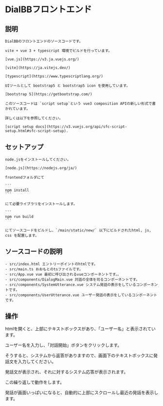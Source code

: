 # DialBBフロントエンド

## 説明
    
    DialBBのフロントエンドのソースコードです。
    
    vite + vue 3 + typescript 環境でビルドを行っています。
    
    [vue.js](https://v3.ja.vuejs.org/)

    [vite](https://ja.vitejs.dev/)

    [typescript](https://www.typescriptlang.org/)

    UIツールとして bootstrap5 と bootstrap5 icon を使用しています。

    [bootstrap 5](https://getbootstrap.com/)

    このソースコードは `script setup`という vue3 composition APIの新しい形式で書かれています。

    詳しくは以下を参照してください。

    [script setup docs](https://v3.vuejs.org/api/sfc-script-setup.html#sfc-script-setup).

## セットアップ

    node.jsをインストールしてください。

    [node.js](https://nodejs.org/ja/)

    frontendフォルダにて

    ```
    npm install
    ```

    にて必要ライブラリをインストールします。

    ```
    npm run build
    ```

    にてソースコードをビルドし、`/main/static/new/` 以下にビルドされたhtml, js, css を配置します。



## ソースコードの説明

    - src/index.html エントリーポイントのhtmlです。
    - src/main.ts おおもとのtsファイルです。
    - src/App.vue vue 最初に呼び出されるvueコンポーネントです。。
    - src/components/DialogMain.vue 対話の全体を司るコンポーネントです。
    - src/components/SystemUtterance.vue システム発話の表示をしているコンポーネントです。
    - src/components/UserUtterance.vue ユーザー発話の表示をしているコンポーネントです。

## 操作

htmlを開くと、上部にテキストボックスがあり、「ユーザー名」と表示されています。

ユーザー名を入力し、「対話開始」ボタンをクリックします。

そうすると、システムから返答がありますので、画面下のテキストボックスに発話文を入力してください。

発話文が表示され、それに対するシステム応答が表示されます。

この繰り返しで動作をします。

発話が画面いっぱいになると、自動的に上部にスクロールし最近の発話を表示します。



